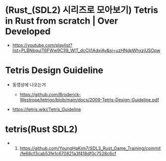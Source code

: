 # (Rust_(SDL2) 시리즈로 모아보기) Tetris in Rust from scratch | Over Developed
- https://youtube.com/playlist?list=PLBNbqulT6FWw9C39_WIT_dcCIj1AdxiAy&si=uzHNdpWhxzjUSOpw

# Tetris Design Guideline

- 동영상에 나오는거 
  - https://github.com/Broderick-Westrope/tetrigo/blob/main/docs/2009-Tetris-Design-Guideline.pdf

- https://tetris.wiki/Tetris_Guideline

# tetris(Rust SDL2)

- 1. https://github.com/YoungHaKim7/SDL3_Rust_Game_Training/commit/fe68cf3cab53fe1c670821a3f418df0c7528c6cf
